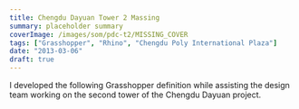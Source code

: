 ```yaml
---
title: Chengdu Dayuan Tower 2 Massing
summary: placeholder summary
coverImage: /images/som/pdc-t2/MISSING_COVER
tags: ["Grasshopper", "Rhino", "Chengdu Poly International Plaza"]
date: "2013-03-06"
draft: true
---
```


I developed the following Grasshopper definition while assisting the design team working on the second tower of the Chengdu Dayuan project.
